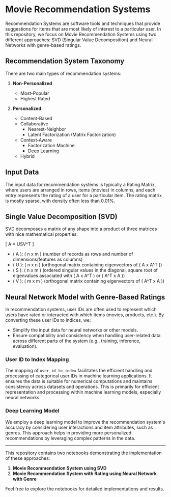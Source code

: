 # Movie Recommendation Systems

Recommendation Systems are software tools and techniques that provide suggestions for items that are most likely of interest to a particular user. In this repository, we focus on Movie Recommendation Systems using two different approaches: SVD (Singular Value Decomposition) and Neural Networks with genre-based ratings.

## Recommendation System Taxonomy

There are two main types of recommendation systems:

1. **Non-Personalized**
    - Most-Popular
    - Highest Rated

2. **Personalized**
    - Content-Based
    - Collaborative
        - Nearest-Neighbor
        - Latent Factorization (Matrix Factorization)
    - Context-Aware
        - Factorization Machine
        - Deep Learning
    - Hybrid

## Input Data

The input data for recommendation systems is typically a Rating Matrix, where users are arranged in rows, items (movies) in columns, and each entry represents the rating of a user for a particular item. The rating matrix is mostly sparse, with density often less than 0.01%.

## Single Value Decomposition (SVD)

SVD decomposes a matrix of any shape into a product of three matrices with nice mathematical properties: 

\[ A = USV^T \]

- \( A \): \( n x m \) (number of records as rows and number of dimensions/features as columns)
- \( U \): \( n x n \) (orthogonal matrix containing eigenvectors of \( A x A^T \))
- \( S \): \( n x m \) (ordered singular values in the diagonal, square root of eigenvalues associated with \( A x A^T \) or \( A^T x A \))
- \( V \): \( m x m \) (orthogonal matrix containing eigenvectors of \( A^T x A \))

## Neural Network Model with Genre-Based Ratings

In recommendation systems, user IDs are often used to represent which users have rated or interacted with which items (movies, products, etc.). By converting these user IDs to indices, we:

- Simplify the input data for neural networks or other models.
- Ensure compatibility and consistency when handling user-related data across different parts of the system (e.g., training, inference, evaluation).

### User ID to Index Mapping

The mapping of `user_id_to_index` facilitates the efficient handling and processing of categorical user IDs in machine learning applications. It ensures the data is suitable for numerical computations and maintains consistency across datasets and operations. This is primarily for efficient representation and processing within machine learning models, especially neural networks.

### Deep Learning Model

We employ a deep learning model to improve the recommendation system's accuracy by considering user interactions and item attributes, such as genres. This approach helps in providing more personalized recommendations by leveraging complex patterns in the data.

---

This repository contains two notebooks demonstrating the implementation of these approaches:

1. **Movie Recommendation System using SVD**
2. **Movie Recommendation System with Rating using Neural Network with Genre**

Feel free to explore the notebooks for detailed implementations and results.
